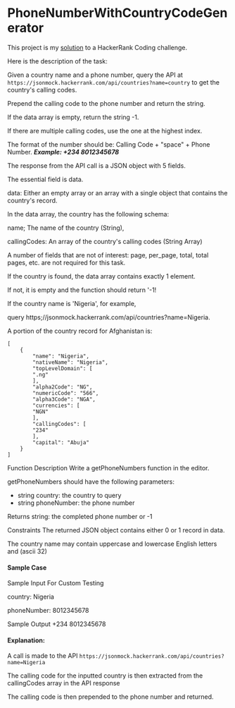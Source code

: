 # PhoneNumberWithCountryCodeGenerator

This project is my [solution](https://github.com/Amy-Oji/PhoneNumberWithCountryCodeGenerator/blob/master/src/main/java/PhoneNumber.java) to a HackerRank Coding challenge.

Here is the description of the task:

Given a country name and a phone number, query the API
at ```https://jsonmock.hackerrank.com/api/countries?name=country``` to get the country's calling
codes. 

Prepend the calling code to the phone
number and return the string. 

If the data array is empty, return the string -1. 

If there are multiple calling codes, use the one at the highest index.

The format of the number should be: Calling Code +  "space" + Phone Number.
**_Example:
+234 8012345678_**

The response from the API call is a JSON object with 5 fields. 

The essential field is data.

data: Either an empty array or an array with a
single object that contains the country's record.

In the data array, the country has the following schema:

name; The name of the country (String),

callingCodes: An array of the country's calling codes (String Array)

A number of fields that are not of interest:
page, per_page, total, total pages, etc. are not
required for this task.

If the country is found, the data array contains exactly 1 element. 

If not, it is empty and the function should return '-1!

If the country name is 'Nigeria', for example, 

query  https;//jsonmock.hackerrank.com/api/countries?name=Nigeria. 

A portion of the country
record for Afghanistan is:
```
[
    {
        "name": "Nigeria",
        "nativeName": "Nigeria",
        "topLevelDomain": [
        ".ng"
        ],
        "alpha2Code": "NG",
        "numericCode": "566",
        "alpha3Code": "NGA",
        "currencies": [
        "NGN"
        ],
        "callingCodes": [
        "234"
        ],
        "capital": "Abuja"
    }
]
```


Function Description 
Write a getPhoneNumbers function in the
editor.

getPhoneNumbers should have the following parameters:

* string country: the country to query 
* string phoneNumber: the phone number

Returns
string: the completed phone number or -1

Constraints
The returned JSON object contains either 0 or 1
record in data.

The country name may contain uppercase and
lowercase English letters and <space> (ascii 32)

#### Sample Case
Sample Input For Custom Testing

country: Nigeria

phoneNumber: 8012345678

Sample Output
+234 8012345678

#### Explanation:

A call is made to the API ``` https://jsonmock.hackerrank.com/api/countries?name=Nigeria ```

The calling code for the inputted country is then extracted from the callingCodes array in the API response 

The calling code is then prepended to the phone number and returned.




